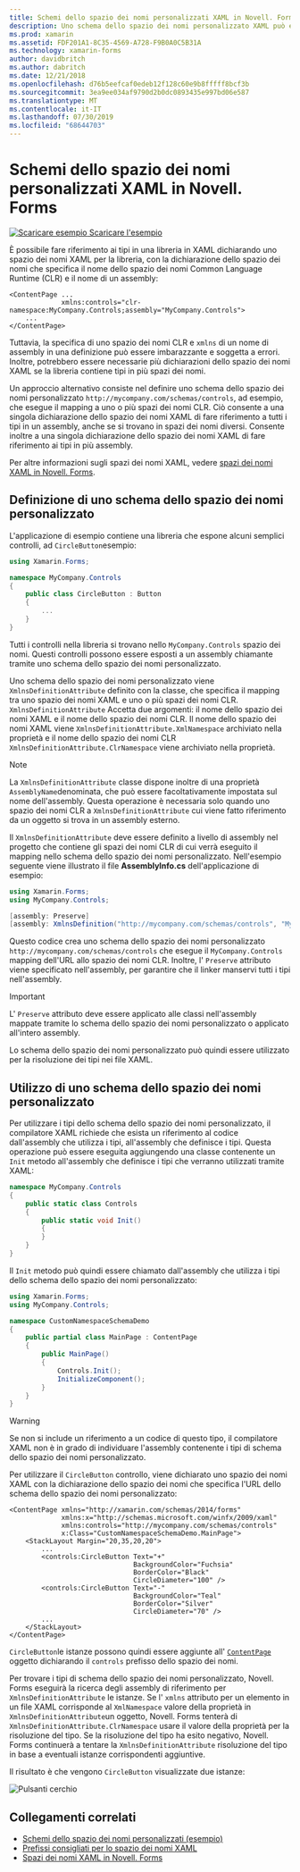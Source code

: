 ```yaml
---
title: Schemi dello spazio dei nomi personalizzati XAML in Novell. Forms
description: Uno schema dello spazio dei nomi personalizzato XAML può essere definito con la classe XmlnsDefinitionAttribute, che specifica un mapping tra un URL personalizzato e uno o più spazi dei nomi CLR. Lo schema dello spazio dei nomi personalizzato può quindi essere utilizzato nelle dichiarazioni dello spazio dei nomi XAML.
ms.prod: xamarin
ms.assetid: FDF201A1-8C35-4569-A728-F9B0A0C5B31A
ms.technology: xamarin-forms
author: davidbritch
ms.author: dabritch
ms.date: 12/21/2018
ms.openlocfilehash: d76b5eefcaf0edeb12f128c60e9b8fffff8bcf3b
ms.sourcegitcommit: 3ea9ee034af9790d2b0dc0893435e997bd06e587
ms.translationtype: MT
ms.contentlocale: it-IT
ms.lasthandoff: 07/30/2019
ms.locfileid: "68644703"
---
```

# <a name="xaml-custom-namespace-schemas-in-xamarinforms"></a>Schemi dello spazio dei nomi personalizzati XAML in Novell. Forms

[![Scaricare esempio](~/media/shared/download.png) Scaricare l'esempio](https://docs.microsoft.com/samples/xamarin/xamarin-forms-samples/xaml-customnamespaceschemas)

È possibile fare riferimento ai tipi in una libreria in XAML dichiarando uno spazio dei nomi XAML per la libreria, con la dichiarazione dello spazio dei nomi che specifica il nome dello spazio dei nomi Common Language Runtime (CLR) e il nome di un assembly:

```xaml
<ContentPage ...
             xmlns:controls="clr-namespace:MyCompany.Controls;assembly="MyCompany.Controls">
    ...
</ContentPage>
```

Tuttavia, la specifica di uno spazio dei nomi CLR e `xmlns` di un nome di assembly in una definizione può essere imbarazzante e soggetta a errori. Inoltre, potrebbero essere necessarie più dichiarazioni dello spazio dei nomi XAML se la libreria contiene tipi in più spazi dei nomi.

Un approccio alternativo consiste nel definire uno schema dello spazio dei nomi personalizzato `http://mycompany.com/schemas/controls`, ad esempio, che esegue il mapping a uno o più spazi dei nomi CLR. Ciò consente a una singola dichiarazione dello spazio dei nomi XAML di fare riferimento a tutti i tipi in un assembly, anche se si trovano in spazi dei nomi diversi. Consente inoltre a una singola dichiarazione dello spazio dei nomi XAML di fare riferimento ai tipi in più assembly.

Per altre informazioni sugli spazi dei nomi XAML, vedere [spazi dei nomi XAML in Novell. Forms](namespaces.md).

## <a name="defining-a-custom-namespace-schema"></a>Definizione di uno schema dello spazio dei nomi personalizzato

L'applicazione di esempio contiene una libreria che espone alcuni semplici controlli, ad `CircleButton`esempio:

```csharp
using Xamarin.Forms;

namespace MyCompany.Controls
{
    public class CircleButton : Button
    {
        ...
    }
}
```

Tutti i controlli nella libreria si trovano nello `MyCompany.Controls` spazio dei nomi. Questi controlli possono essere esposti a un assembly chiamante tramite uno schema dello spazio dei nomi personalizzato.

Uno schema dello spazio dei nomi personalizzato viene `XmlnsDefinitionAttribute` definito con la classe, che specifica il mapping tra uno spazio dei nomi XAML e uno o più spazi dei nomi CLR. `XmlnsDefinitionAttribute` Accetta due argomenti: il nome dello spazio dei nomi XAML e il nome dello spazio dei nomi CLR. Il nome dello spazio dei nomi XAML viene `XmlnsDefinitionAttribute.XmlNamespace` archiviato nella proprietà e il nome dello spazio dei nomi CLR `XmlnsDefinitionAttribute.ClrNamespace` viene archiviato nella proprietà.

> [!NOTE]
> La `XmlnsDefinitionAttribute` classe dispone inoltre di una proprietà `AssemblyName`denominata, che può essere facoltativamente impostata sul nome dell'assembly. Questa operazione è necessaria solo quando uno spazio dei nomi CLR a `XmlnsDefinitionAttribute` cui viene fatto riferimento da un oggetto si trova in un assembly esterno.

Il `XmlnsDefinitionAttribute` deve essere definito a livello di assembly nel progetto che contiene gli spazi dei nomi CLR di cui verrà eseguito il mapping nello schema dello spazio dei nomi personalizzato. Nell'esempio seguente viene illustrato il file **AssemblyInfo.cs** dell'applicazione di esempio:

```csharp
using Xamarin.Forms;
using MyCompany.Controls;

[assembly: Preserve]
[assembly: XmlnsDefinition("http://mycompany.com/schemas/controls", "MyCompany.Controls")]
```

Questo codice crea uno schema dello spazio dei nomi personalizzato `http://mycompany.com/schemas/controls` che esegue il `MyCompany.Controls` mapping dell'URL allo spazio dei nomi CLR. Inoltre, l' `Preserve` attributo viene specificato nell'assembly, per garantire che il linker manservi tutti i tipi nell'assembly.

> [!IMPORTANT]
> L' `Preserve` attributo deve essere applicato alle classi nell'assembly mappate tramite lo schema dello spazio dei nomi personalizzato o applicato all'intero assembly.

Lo schema dello spazio dei nomi personalizzato può quindi essere utilizzato per la risoluzione dei tipi nei file XAML.

## <a name="consuming-a-custom-namespace-schema"></a>Utilizzo di uno schema dello spazio dei nomi personalizzato

Per utilizzare i tipi dello schema dello spazio dei nomi personalizzato, il compilatore XAML richiede che esista un riferimento al codice dall'assembly che utilizza i tipi, all'assembly che definisce i tipi. Questa operazione può essere eseguita aggiungendo una classe contenente un `Init` metodo all'assembly che definisce i tipi che verranno utilizzati tramite XAML:

```csharp
namespace MyCompany.Controls
{
    public static class Controls
    {
        public static void Init()
        {
        }
    }
}
```

Il `Init` metodo può quindi essere chiamato dall'assembly che utilizza i tipi dello schema dello spazio dei nomi personalizzato:

```csharp
using Xamarin.Forms;
using MyCompany.Controls;

namespace CustomNamespaceSchemaDemo
{
    public partial class MainPage : ContentPage
    {
        public MainPage()
        {
            Controls.Init();
            InitializeComponent();
        }
    }
}
```

> [!WARNING]
> Se non si include un riferimento a un codice di questo tipo, il compilatore XAML non è in grado di individuare l'assembly contenente i tipi di schema dello spazio dei nomi personalizzato.

Per utilizzare il `CircleButton` controllo, viene dichiarato uno spazio dei nomi XAML con la dichiarazione dello spazio dei nomi che specifica l'URL dello schema dello spazio dei nomi personalizzato:

```xaml
<ContentPage xmlns="http://xamarin.com/schemas/2014/forms"
             xmlns:x="http://schemas.microsoft.com/winfx/2009/xaml"
             xmlns:controls="http://mycompany.com/schemas/controls"
             x:Class="CustomNamespaceSchemaDemo.MainPage">
    <StackLayout Margin="20,35,20,20">
        ...
        <controls:CircleButton Text="+"
                               BackgroundColor="Fuchsia"
                               BorderColor="Black"
                               CircleDiameter="100" />
        <controls:CircleButton Text="-"
                               BackgroundColor="Teal"
                               BorderColor="Silver"
                               CircleDiameter="70" />
        ...
    </StackLayout>
</ContentPage>
```

`CircleButton`le istanze possono quindi essere aggiunte all' [`ContentPage`](xref:Xamarin.Forms.ContentPage) oggetto dichiarando il `controls` prefisso dello spazio dei nomi.

Per trovare i tipi di schema dello spazio dei nomi personalizzato, Novell. Forms eseguirà la ricerca degli assembly di riferimento per `XmlnsDefinitionAttribute` le istanze. Se l' `xmlns` attributo per un elemento in un file XAML corrisponde al `XmlNamespace` valore della proprietà in `XmlnsDefinitionAttribute`un oggetto, Novell. Forms tenterà di `XmlnsDefinitionAttribute.ClrNamespace` usare il valore della proprietà per la risoluzione del tipo. Se la risoluzione del tipo ha esito negativo, Novell. Forms continuerà a tentare la `XmlnsDefinitionAttribute` risoluzione del tipo in base a eventuali istanze corrispondenti aggiuntive.

Il risultato è che vengono `CircleButton` visualizzate due istanze:

![Pulsanti cerchio](custom-namespace-schemas-images/circle-buttons.png "Pulsanti cerchio")

## <a name="related-links"></a>Collegamenti correlati

- [Schemi dello spazio dei nomi personalizzati (esempio)](https://docs.microsoft.com/samples/xamarin/xamarin-forms-samples/xaml-customnamespaceschemas)
- [Prefissi consigliati per lo spazio dei nomi XAML](custom-prefix.md)
- [Spazi dei nomi XAML in Novell. Forms](namespaces.md)

